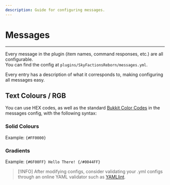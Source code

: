 ```yaml
---
description: Guide for configuring messages.
---
```


# Messages
---
Every message in the plugin (item names, command responses, etc.) are all configurable.\
You can find the config at `plugins/SkyFactionsReborn/messages.yml`.

Every entry has a description of what it corresponds to, making configuring all messages easy.

## Text Colours / RGB

You can use HEX codes, as well as the standard [Bukkit Color Codes](https://htmlcolorcodes.com/bukkit-color-codes/) in the messages config, with the following syntax:

### Solid Colours

Example: `{#FF0000}`

### Gradients

Example: `{#6F00FF} Hello There! {/#0044FF}`

>[!INFO]
>After modifying configs, consider validating your .yml configs through an online YAML validator such as [YAMLlint](https://www.yamllint.com/).
